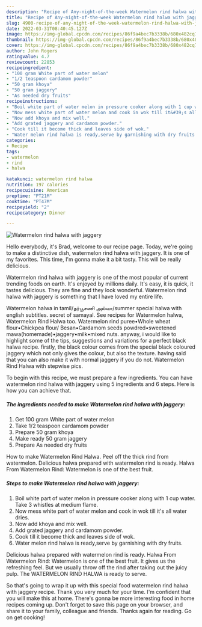```yaml
---
description: "Recipe of Any-night-of-the-week Watermelon rind halwa with jaggery"
title: "Recipe of Any-night-of-the-week Watermelon rind halwa with jaggery"
slug: 4900-recipe-of-any-night-of-the-week-watermelon-rind-halwa-with-jaggery
date: 2022-03-31T08:40:45.127Z
image: https://img-global.cpcdn.com/recipes/86f9a4bec7b3338b/680x482cq70/watermelon-rind-halwa-with-jaggery-recipe-main-photo.jpg
thumbnail: https://img-global.cpcdn.com/recipes/86f9a4bec7b3338b/680x482cq70/watermelon-rind-halwa-with-jaggery-recipe-main-photo.jpg
cover: https://img-global.cpcdn.com/recipes/86f9a4bec7b3338b/680x482cq70/watermelon-rind-halwa-with-jaggery-recipe-main-photo.jpg
author: John Rogers
ratingvalue: 4.7
reviewcount: 22853
recipeingredient:
- "100 gram White part of water melon"
- "1/2 teaspoon cardamom powder"
- "50 gram khoya"
- "50 gram jaggery"
- "As needed dry fruits"
recipeinstructions:
- "Boil white part of water melon in pressure cooker along with 1 cup water. Take 3 whistles at medium flame."
- "Now mess white part of water melon and cook in wok till it&#39;s all water dries."
- "Now add khoya and mix well."
- "Add grated jaggery and cardamom powder."
- "Cook till it become thick and leaves side of wok."
- "Water melon rind halwa is ready,serve by garnishing with dry fruits."
categories:
- Recipe
tags:
- watermelon
- rind
- halwa

katakunci: watermelon rind halwa 
nutrition: 197 calories
recipecuisine: American
preptime: "PT21M"
cooktime: "PT47M"
recipeyield: "2"
recipecategory: Dinner

---
```



![Watermelon rind halwa with jaggery](https://img-global.cpcdn.com/recipes/86f9a4bec7b3338b/680x482cq70/watermelon-rind-halwa-with-jaggery-recipe-main-photo.jpg)

Hello everybody, it's Brad, welcome to our recipe page. Today, we're going to make a distinctive dish, watermelon rind halwa with jaggery. It is one of my favorites. This time, I'm gonna make it a bit tasty. This will be really delicious.

Watermelon rind halwa with jaggery is one of the most popular of current trending foods on earth. It's enjoyed by millions daily. It's easy, it is quick, it tastes delicious. They are fine and they look wonderful. Watermelon rind halwa with jaggery is something that I have loved my entire life.

Watermelon halwa in tamil/தர்பூசணி அல்வா/summer special halwa with english subtitles. secret of samayal. See recipes for Watermelon halwa, Watermelon Rind Halwa too. Watermelon rind puree•Whole wheat flour•Chickpea flour/ Besan•Cardamom seeds powdred•sweetened mawa(homemade)•jaggery•milk•mixed nuts. anyway, i would like to highlight some of the tips, suggestions and variations for a perfect black halwa recipe. firstly, the black colour comes from the special black coloured jaggery which not only gives the colour, but also the texture. having said that you can also make it with normal jaggery if you do not. Watermelon Rind Halwa with stepwise pics.


To begin with this recipe, we must prepare a few ingredients. You can have watermelon rind halwa with jaggery using 5 ingredients and 6 steps. Here is how you can achieve that.

<!--inarticleads1-->

##### The ingredients needed to make Watermelon rind halwa with jaggery:

1. Get 100 gram White part of water melon
1. Take 1/2 teaspoon cardamom powder
1. Prepare 50 gram khoya
1. Make ready 50 gram jaggery
1. Prepare As needed dry fruits


How to make Watermelon Rind Halwa. Peel off the thick rind from watermelon. Delicious halwa prepared with watermelon rind is ready. Halwa From Watermelon Rind: Watermelon is one of the best fruit. 

<!--inarticleads2-->

##### Steps to make Watermelon rind halwa with jaggery:

1. Boil white part of water melon in pressure cooker along with 1 cup water. Take 3 whistles at medium flame.
1. Now mess white part of water melon and cook in wok till it&#39;s all water dries.
1. Now add khoya and mix well.
1. Add grated jaggery and cardamom powder.
1. Cook till it become thick and leaves side of wok.
1. Water melon rind halwa is ready,serve by garnishing with dry fruits.


Delicious halwa prepared with watermelon rind is ready. Halwa From Watermelon Rind: Watermelon is one of the best fruit. It gives us the refreshing feel. But we usually throw off the rind after taking out the juicy pulp. The WATERMELON RIND HALWA is ready to serve. 

So that's going to wrap it up with this special food watermelon rind halwa with jaggery recipe. Thank you very much for your time. I'm confident that you will make this at home. There's gonna be more interesting food in home recipes coming up. Don't forget to save this page on your browser, and share it to your family, colleague and friends. Thanks again for reading. Go on get cooking!
